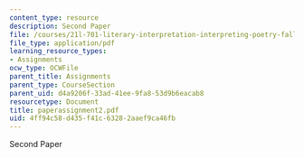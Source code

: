 ```yaml
---
content_type: resource
description: Second Paper
file: /courses/21l-701-literary-interpretation-interpreting-poetry-fall-2003/4ff94c58d435f41c63282aaef9ca46fb_paperassignment2.pdf
file_type: application/pdf
learning_resource_types:
- Assignments
ocw_type: OCWFile
parent_title: Assignments
parent_type: CourseSection
parent_uid: d4a9206f-33ad-41ee-9fa8-53d9b6eacab8
resourcetype: Document
title: paperassignment2.pdf
uid: 4ff94c58-d435-f41c-6328-2aaef9ca46fb
---
```

Second Paper

